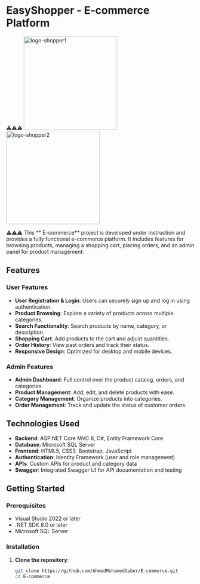 # EasyShopper - E-commerce Platform

<p>
  ⚠️⚠️⚠️
  <img src="https://github.com/user-attachments/assets/b8b82e7b-f09d-49e5-b576-73a0e9995db9" alt="logo-shopper1" width="250"/>
  <img src="https://github.com/user-attachments/assets/b171ea81-4fb1-4f7e-9e60-c95e7bde8a6a" alt="logo-shopper2" width="250"/>
</p>


⚠️⚠️⚠️ This ** E-commerce** project is developed under instruction and provides a fully functional e-commerce platform. It includes features for browsing products, managing a shopping cart, placing orders, and an admin panel for product management.

## Features

### User Features
- **User Registration & Login**: Users can securely sign up and log in using authentication.
- **Product Browsing**: Explore a variety of products across multiple categories.
- **Search Functionality**: Search products by name, category, or description.
- **Shopping Cart**: Add products to the cart and adjust quantities.
- **Order History**: View past orders and track their status.
- **Responsive Design**: Optimized for desktop and mobile devices.

### Admin Features
- **Admin Dashboard**: Full control over the product catalog, orders, and categories.
- **Product Management**: Add, edit, and delete products with ease.
- **Category Management**: Organize products into categories.
- **Order Management**: Track and update the status of customer orders.

## Technologies Used
- **Backend**: ASP.NET Core MVC 8, C#, Entity Framework Core
- **Database**: Microsoft SQL Server
- **Frontend**: HTML5, CSS3, Bootstrap, JavaScript
- **Authentication**: Identity Framework (user and role management)
- **APIs**: Custom APIs for product and category data
- **Swagger**: Integrated Swagger UI for API documentation and testing

## Getting Started

### Prerequisites
- Visual Studio 2022 or later
- .NET SDK 8.0 or later
- Microsoft SQL Server

### Installation

1. **Clone the repository**:
   ```bash
   git clone https://github.com/AhmedMohamedGaber/E-commerce.git
   cd E-commerce
